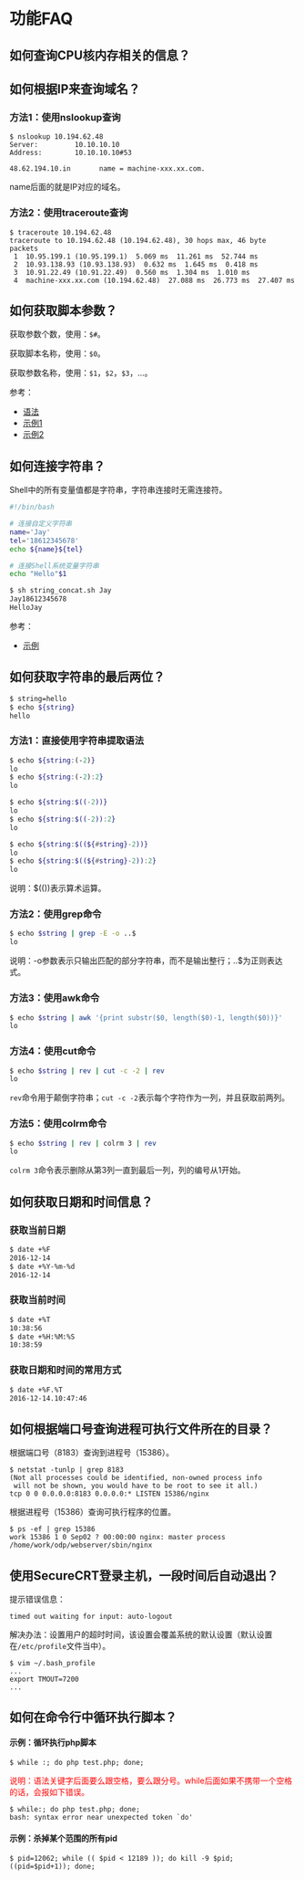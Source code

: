 # 功能FAQ

## 如何查询CPU核内存相关的信息？



## 如何根据IP来查询域名？

### 方法1：使用nslookup查询

```
$ nslookup 10.194.62.48
Server:         10.10.10.10
Address:        10.10.10.10#53

48.62.194.10.in       name = machine-xxx.xx.com.
```

name后面的就是IP对应的域名。


### 方法2：使用traceroute查询

```
$ traceroute 10.194.62.48
traceroute to 10.194.62.48 (10.194.62.48), 30 hops max, 46 byte packets
 1  10.95.199.1 (10.95.199.1)  5.069 ms  11.261 ms  52.744 ms
 2  10.93.138.93 (10.93.138.93)  0.632 ms  1.645 ms  0.418 ms
 3  10.91.22.49 (10.91.22.49)  0.560 ms  1.304 ms  1.010 ms
 4  machine-xxx.xx.com (10.194.62.48)  27.088 ms  26.773 ms  27.407 ms
 ```


## 如何获取脚本参数？

获取参数个数，使用：`$#`。

获取脚本名称，使用：`$0`。

获取参数名称，使用：`$1`，`$2`，`$3`，...。

参考：
- [语法](#docs/syntax#常用的特殊变量)
- [示例1](https://github.com/mumingv/shell/blob/master/books/my_shell_cookbook/c01/function.sh)
- [示例2](https://github.com/mumingv/shell/blob/master/books/my_shell_cookbook/c04/4_02_word_freq.sh)


## 如何连接字符串？

Shell中的所有变量值都是字符串，字符串连接时无需连接符。

```bash
#!/bin/bash

# 连接自定义字符串
name='Jay'
tel='18612345678'
echo ${name}${tel}

# 连接Shell系统变量字符串 
echo "Hello"$1
```
```bash
$ sh string_concat.sh Jay
Jay18612345678
HelloJay
```

参考：
- [示例](https://github.com/mumingv/shell/blob/master/funcpoint/string_concat.sh)


## 如何获取字符串的最后两位？

```bash
$ string=hello 
$ echo ${string}
hello
```

### 方法1：直接使用字符串提取语法

```bash
$ echo ${string:(-2)}
lo
$ echo ${string:(-2):2}
lo
```
```bash
$ echo ${string:$((-2))}
lo
$ echo ${string:$((-2)):2}
lo
```
```bash
$ echo ${string:$((${#string}-2))}  
lo
$ echo ${string:$((${#string}-2)):2}
lo
```

说明：$(())表示算术运算。


### 方法2：使用grep命令

```bash
$ echo $string | grep -E -o ..$
lo
```

说明：-o参数表示只输出匹配的部分字符串，而不是输出整行；..$为正则表达式。


### 方法3：使用awk命令

```bash
$ echo $string | awk '{print substr($0, length($0)-1, length($0))}'
lo
```


### 方法4：使用cut命令

```bash
$ echo $string | rev | cut -c -2 | rev
lo
```

`rev`命令用于颠倒字符串；`cut -c -2`表示每个字符作为一列，并且获取前两列。


### 方法5：使用colrm命令

```bash
$ echo $string | rev | colrm 3 | rev
lo
```

`colrm 3`命令表示删除从第3列一直到最后一列，列的编号从1开始。


## 如何获取日期和时间信息？

### 获取当前日期

```bash
$ date +%F
2016-12-14
$ date +%Y-%m-%d
2016-12-14
```


### 获取当前时间

```bash
$ date +%T
10:38:56
$ date +%H:%M:%S
10:38:59
```


### 获取日期和时间的常用方式

```bash
$ date +%F.%T
2016-12-14.10:47:46
```


## 如何根据端口号查询进程可执行文件所在的目录？

根据端口号（8183）查询到进程号（15386）。

```
$ netstat -tunlp | grep 8183
(Not all processes could be identified, non-owned process info
 will not be shown, you would have to be root to see it all.)
tcp 0 0 0.0.0.0:8183 0.0.0.0:* LISTEN 15386/nginx
```

根据进程号（15386）查询可执行程序的位置。
```
$ ps -ef | grep 15386
work 15386 1 0 Sep02 ? 00:00:00 nginx: master process /home/work/odp/webserver/sbin/nginx
```


## 使用SecureCRT登录主机，一段时间后自动退出？

提示错误信息：

```
timed out waiting for input: auto-logout
```

解决办法：设置用户的超时时间，该设置会覆盖系统的默认设置（默认设置在`/etc/profile`文件当中）。

```
$ vim ~/.bash_profile
...
export TMOUT=7200
...
```


## 如何在命令行中循环执行脚本？

#### 示例：循环执行php脚本

```
$ while :; do php test.php; done;
```

<font color="red">
说明：语法关键字后面要么跟空格，要么跟分号。while后面如果不携带一个空格的话，会报如下错误。
</font>

```
$ while:; do php test.php; done; 
bash: syntax error near unexpected token `do'
```


#### 示例：杀掉某个范围的所有pid

```
$ pid=12062; while (( $pid < 12189 )); do kill -9 $pid; ((pid=$pid+1)); done;
```

